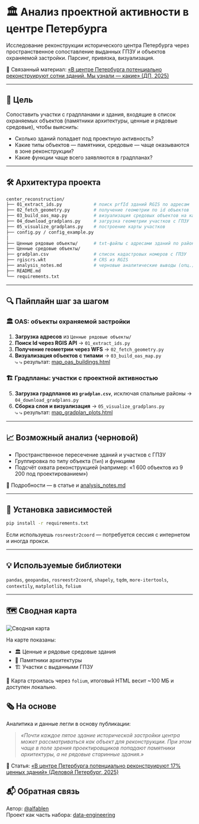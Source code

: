 # 🏛️ Анализ проектной активности в центре Петербурга

Исследование реконструкции исторического центра Петербурга через пространственное сопоставление выданных ГПЗУ и объектов охраняемой застройки. Парсинг, привязка, визуализация.

🔗 Связанный материал: [«В центре Петербурга потенциально реконструируют сотни зданий. Мы узнали — какие» (ДП, 2025)](https://www.dp.ru/a/2025/06/17/v-centre-peterburga-potencialno)

---

## 📍 Цель

Сопоставить участки с градпланами и здания, входящие в список охраняемых объектов (памятники архитектуры, ценные и рядовые средовые), чтобы выяснить:

- Сколько зданий попадает под проектную активность?
- Какие типы объектов — памятники, средовые — чаще оказываются в зоне реконструкции?
- Какие функции чаще всего заявляются в градпланах?

---

## 🛠️ Архитектура проекта

```bash
center_reconstruction/
├── 01_extract_ids.py            # поиск prfId зданий RGIS по адресам
├── 02_fetch_geometry.py         # получение геометрии по id объектов
├── 03_build_oas_map.py          # визуализация средовых объектов на карте
├── 04_download_gradplans.py     # загрузка геометрии участков с ГПЗУ
├── 05_visualize_gradplans.py    # построение карты участков
├── config.py / config_example.py
│
├── Ценные рядовые объекты/      # txt-файлы с адресами зданий по районам
├── Ценные средовые объекты/
├── gradplan.csv                 # список кадастровых номеров с ГПЗУ
├── rgiscrs.wkt                  # CRS из RGIS
├── analysis_notes.md            # черновые аналитические выводы (опц.)
├── README.md
└── requirements.txt
```

---

## 🔍 Пайплайн шаг за шагом

### 🏛️ OAS: объекты охраняемой застройки

1. **Загрузка адресов** из `Ценные рядовые объекты/`
2. **Поиск Id через RGIS API** → `01_extract_ids.py`
3. **Получение геометрии через WFS** → `02_fetch_geometry.py`
4. **Визуализация объектов с типами** → `03_build_oas_map.py`  
   ⤷ ⤷ результат: [map_oas_buildings.html](./map_oas_buildings.html)

### 🏗️ Градпланы: участки с проектной активностью

5. **Загрузка градпланов из `gradplan.csv`**, исключая спальные районы → `04_download_gradplans.py`
6. **Сборка слоя и визуализация** → `05_visualize_gradplans.py`  
   ⤷ ⤷ результат: [map_gradplan_plots.html](./map_gradplan_plots.html)

---

## 📈 Возможный анализ (черновой)

- Пространственное пересечение зданий и участков с ГПЗУ
- Группировка по типу объекта (`Тип`) и функциям
- Подсчёт охвата реконструкцией (например: «1 600 объектов из 9 200 под проектированием»)

📘 Подробности — в статье и [analysis_notes.md](./analysis_notes.md)

---

## 🧾 Установка зависимостей

```bash
pip install -r requirements.txt
```

Если используешь `rosreestr2coord` — потребуется сессия с интернетом и иногда прокси.

---

## 💡 Используемые библиотеки

`pandas`, `geopandas`, `rosreestr2coord`, `shapely`, `tqdm`, `more-itertools`, `contextily`, `matplotlib`, `folium`

---

## 🗺️ Сводная карта

![Сводная карта](./summary_map.png)

На карте показаны:
- 🏛️ Ценные и рядовые средовые здания
- 🧱 Памятники архитектуры
- 🏗️ Участки с выданными ГПЗУ

📌 Карта строилась через `folium`, итоговый HTML весит ~100 МБ и доступен локально.


## 🗞️ На основе

Аналитика и данные легли в основу публикации:

> _«Почти каждое пятое здание исторической застройки центра может рассматриваться как объект для реконструкции. При этом чаще в поле зрения проектировщиков попадают памятники архитектуры, а не рядовые старинные здания.»_

📎 Статья: [«В центре Петербурга потенциально реконструируют 17% ценных зданий» (Деловой Петербург, 2025)](https://www.dp.ru/a/2025/06/17/v-centre-peterburga-potencialno)


## 📬 Обратная связь

Автор: [@alfablen](https://t.me/alfablen)  
Проект как часть набора: [data-engineering](https://github.com/alfablend/data-engineering)

```


